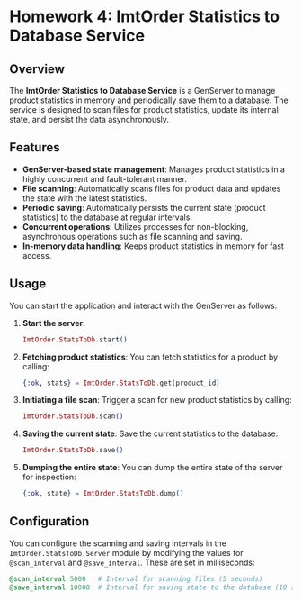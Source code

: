 # Homework 4: ImtOrder Statistics to Database Service

## Overview

The **ImtOrder Statistics to Database Service** is a GenServer to manage product statistics in memory and periodically save them to a database. The service is designed to scan files for product statistics, update its internal state, and persist the data asynchronously.

## Features

- **GenServer-based state management**: Manages product statistics in a highly concurrent and fault-tolerant manner.
- **File scanning**: Automatically scans files for product data and updates the state with the latest statistics.
- **Periodic saving**: Automatically persists the current state (product statistics) to the database at regular intervals.
- **Concurrent operations**: Utilizes processes for non-blocking, asynchronous operations such as file scanning and saving.
- **In-memory data handling**: Keeps product statistics in memory for fast access.

## Usage

You can start the application and interact with the GenServer as follows:

1. **Start the server**:

   ```elixir
   ImtOrder.StatsToDb.start()
   ```

2. **Fetching product statistics**:
   You can fetch statistics for a product by calling:

   ```elixir
   {:ok, stats} = ImtOrder.StatsToDb.get(product_id)
   ```

3. **Initiating a file scan**:
   Trigger a scan for new product statistics by calling:

   ```elixir
   ImtOrder.StatsToDb.scan()
   ```

4. **Saving the current state**:
   Save the current statistics to the database:

   ```elixir
   ImtOrder.StatsToDb.save()
   ```

5. **Dumping the entire state**:
   You can dump the entire state of the server for inspection:
   ```elixir
   {:ok, state} = ImtOrder.StatsToDb.dump()
   ```

## Configuration

You can configure the scanning and saving intervals in the `ImtOrder.StatsToDb.Server` module by modifying the values for `@scan_interval` and `@save_interval`. These are set in milliseconds:

```elixir
@scan_interval 5000   # Interval for scanning files (5 seconds)
@save_interval 10000  # Interval for saving state to the database (10 seconds)
```
